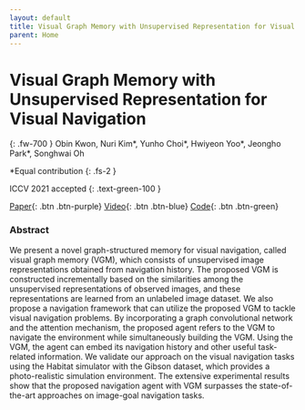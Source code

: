 ```yaml
---
layout: default
title: Visual Graph Memory with Unsupervised Representation for Visual Navigation
parent: Home
---
```

# Visual Graph Memory with Unsupervised Representation for Visual Navigation 
{: .fw-700 }
Obin Kwon, Nuri Kim\*, Yunho Choi\*, Hwiyeon Yoo\*, Jeongho Park\*, Songhwai Oh

*Equal contribution
{: .fs-2 }

ICCV 2021 accepted
{: .text-green-100 }

[Paper](http://rllab.snu.ac.kr){: .btn  .btn-purple}
[Video](https://www.youtube.com/watch?v=Uksb_kR80Hk){: .btn .btn-blue}
[Code](https://github.com/rllab-snu/Visual-Graph-Memory){: .btn .btn-green}

### Abstract
We present a novel graph-structured memory for visual navigation, called visual graph memory (VGM), which consists of unsupervised image representations obtained from navigation history. The proposed VGM is constructed incrementally based on the similarities among the unsupervised representations of observed images, and these representations are learned from an unlabeled image dataset. We also propose a navigation framework that can utilize the proposed VGM to tackle visual navigation problems. By incorporating a graph convolutional network and the attention mechanism, the proposed agent refers to the VGM to navigate the environment while simultaneously building the VGM. Using the VGM, the agent can embed its navigation history and other useful task-related information. We validate our approach on the visual navigation tasks using the Habitat simulator with the Gibson dataset, which provides a photo-realistic simulation environment. The extensive experimental results show that the proposed navigation agent with VGM surpasses the state-of-the-art approaches on image-goal navigation tasks.
